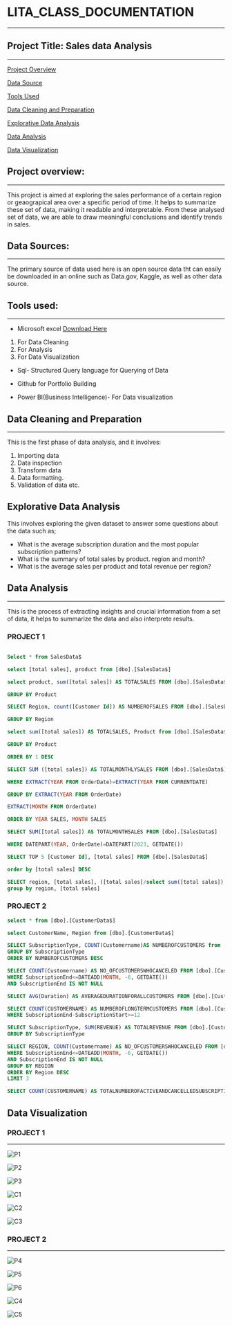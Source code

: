 # LITA_CLASS_DOCUMENTATION
---
## Project Title: Sales data Analysis
---
[Project Overview](#project.overview)

[Data Source](#data.source)

[Tools Used](#tools.used)

[Data Cleaning and Preparation](#data.cleaning.and.preparation)

[Explorative Data Analysis](#explorative.data.analysis)

[Data Analysis](#data.analysis)

[Data Visualization](#data.visualization)


## Project overview:
---
This project is aimed at exploring the sales performance of a certain region or geaograpical area over a specific period of time. It helps to summarize these set of data, making it readable and interpretable. From these analysed set of data, we are able to draw meaningful conclusions and identify trends in sales.

## Data Sources:
---
The primary source of data used here is an open source data tht can easily be downloaded in an online such as Data.gov, Kaggle, as well as other data source.

## Tools used:
---
- Microsoft excel [Download Here](https://www.microsoft.com)
1. For Data Cleaning
2. For Analysis
3. For Data Visualization

- Sql- Structured Query language for Querying of Data

- Github for Portfolio Building

- Power BI(Business Intelligence)- For Data visualization


## Data Cleaning and Preparation
---
This is the first phase of data analysis, and it involves:
1. Importing data
2. Data inspection
3. Transform data
4. Data formatting.
5. Validation of data etc.

## Explorative Data Analysis 

This involves exploring the given dataset to answer some questions about the data such as;

- What is the average subscription duration and the most popular subscription patterns?
- What is the summary of total sales by product. region and month?
- What is the average sales per product and total revenue per region?

## Data Analysis
---
This is the process of extracting insights and crucial information from a set of data, it helps to summarize the data and also interprete results. 

### PROJECT 1

```SQL

Select * from SalesData$

select [total sales], product from [dbo].[SalesData$]

select product, sum([total sales]) AS TOTALSALES FROM [dbo].[SalesData$]

GROUP BY Product

SELECT Region, count([Customer Id]) AS NUMBEROFSALES FROM [dbo].[SalesData$]

GROUP BY Region

select sum([total sales]) AS TOTALSALES, Product from [dbo].[SalesData$]

GROUP BY Product

ORDER BY 1 DESC

SELECT SUM ([total sales]) AS TOTALMONTHLYSALES FROM [dbo].[SalesData$]

WHERE EXTRACT(YEAR FROM OrderDate)=EXTRACT(YEAR FROM CURRENTDATE)

GROUP BY EXTRACT(YEAR FROM OrderDate)

EXTRACT(MONTH FROM OrderDate)

ORDER BY YEAR SALES, MONTH SALES

SELECT SUM([total sales]) AS TOTALMONTHSALES FROM [dbo].[SalesData$]

WHERE DATEPART(YEAR, OrderDate)=DATEPART(2023, GETDATE())

SELECT TOP 5 [Customer Id], [total sales] FROM [dbo].[SalesData$]

order by [total sales] DESC

SELECT region, [total sales], ([total sales]/select sum([total sales]) from [dbo].[SalesData$])*100 as percentage of total sales from [dbo].[SalesData$]
group by region, [total sales]
```

### PROJECT 2
```SQL
select * from [dbo].[CustomerData$]

select CustomerName, Region from [dbo].[CustomerData$]

SELECT SubscriptionType, COUNT(Customername)AS NUMBEROFCUSTOMERS from [dbo].[CustomerData$]
GROUP BY SubscriptionType
ORDER BY NUMBEROFCUSTOMERS DESC

SELECT COUNT(Customername) AS NO_OFCUSTOMERSWHOCANCELED FROM [dbo].[CustomerData$]
WHERE SubscriptionEnd<=DATEADD(MONTH, -6, GETDATE())
AND SubscriptionEnd IS NOT NULL

SELECT AVG(Duration) AS AVERAGEDURATIONFORALLCUSTOMERS FROM [dbo].[CustomerData$]SELECT AVG(Duration) AS AVERAGEDURATIONFORALLCUSTOMERS FROM [dbo].[CustomerData$]

SELECT COUNT(CUSTOMERNAME) AS NUMBEROFLONGTERMCUSTOMERS FROM [dbo].[CustomerData$]
WHERE SubscriptionEnd-SubscriptionStart>=12

SELECT SubscriptionType, SUM(REVENUE) AS TOTALREVENUE FROM [dbo].[CustomerData$]
GROUP BY SubscriptionType

SELECT REGION, COUNT(Customername) AS NO_OFCUSTOMERSWHOCANCELED FROM [dbo].[CustomerData$]
WHERE SubscriptionEnd<=DATEADD(MONTH, -6, GETDATE())
AND SubscriptionEnd IS NOT NULL
GROUP BY REGION
ORDER BY Region DESC 
LIMIT 3

SELECT COUNT(CUSTOMERNAME) AS TOTALNUMBEROFACTIVEANDCANCELLEDSUBSCRIPTION


```

## Data Visualization
### PROJECT 1
---
![P1](https://github.com/user-attachments/assets/598d805e-cafd-4adb-bd4c-96403b1f5b2d)

![P2](https://github.com/user-attachments/assets/cdb5c184-45b9-49d9-93e4-649ddcea2f1e)

![P3](https://github.com/user-attachments/assets/fcb501c7-5924-441f-a1d6-8f6ca06ac3be)

![C1](https://github.com/user-attachments/assets/33ee2260-51bd-4d7e-ba3e-5bdf0e9bac7b)

![C2](https://github.com/user-attachments/assets/2d8f74e5-7033-4fa7-a404-eca723048895)

![C3](https://github.com/user-attachments/assets/0080a9b2-b261-4734-aa2e-0ed354213701)

### PROJECT 2
---

![P4](https://github.com/user-attachments/assets/c7d6ee5f-45fa-4f41-ac0d-c6dd162916d8)

![P5](https://github.com/user-attachments/assets/afe68eab-4633-43c3-9f4f-f5344128243a)

![P6](https://github.com/user-attachments/assets/67bc0609-fa83-42b2-8394-14cb51e2666c)

![C4](https://github.com/user-attachments/assets/5400e88e-d71b-4c0a-88d5-6be9980d2e71)

![C5](https://github.com/user-attachments/assets/f499581d-4c40-414a-9eea-787ae8fe48bd)






